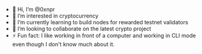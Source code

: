- 👋 Hi, I’m @0xnpr
- 👀 I’m interested in cryptocurrency
- 🌱 I’m currently learning to build nodes for rewarded testnet validators
- 💞️ I’m looking to collaborate on the latest crypto project
- ⚡ Fun fact: I like working in front of a computer and working in CLI mode even though I don't know much about it.

<!---
0xnpr/0xnpr is a ✨ special ✨ repository because its `README.md` (this file) appears on your GitHub profile.
You can click the Preview link to take a look at your changes.
--->
